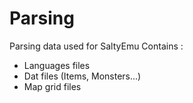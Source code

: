 # Parsing

Parsing data used for SaltyEmu
Contains :
- Languages files
- Dat files (Items, Monsters...)
- Map grid files